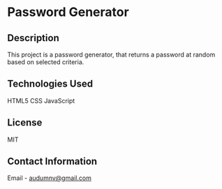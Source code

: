 # Password Generator

## Description

This project is a password generator, that returns a password at random based on selected criteria.


## Technologies Used
HTML5
CSS
JavaScript

## License
MIT

## Contact Information
Email - audumnv@gmail.com
